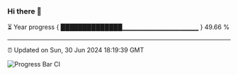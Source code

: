### Hi there 👋

⏳ Year progress { ██████████████▁▁▁▁▁▁▁▁▁▁▁▁▁▁▁▁ } 49.66 %

---

⏰ Updated on Sun, 30 Jun 2024 18:19:39 GMT

![Progress Bar CI](https://github.com/liununu/liununu/workflows/Progress%20Bar%20CI/badge.svg)
